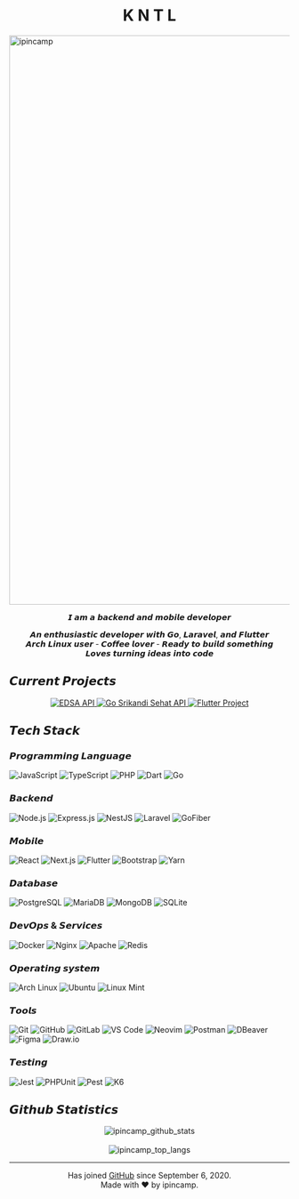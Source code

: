 # <center>K N T L</center>

<p>
    <img align="center" src="https://github-readme-streak-stats.herokuapp.com/?user=ipincamp&" alt="ipincamp" width="1024" />
</p>

<p align="center">
    𝙄 𝙖𝙢 𝙖 𝙗𝙖𝙘𝙠𝙚𝙣𝙙 𝙖𝙣𝙙 𝙢𝙤𝙗𝙞𝙡𝙚 𝙙𝙚𝙫𝙚𝙡𝙤𝙥𝙚𝙧
</p>

<p align="center">
    𝘼𝙣 𝙚𝙣𝙩𝙝𝙪𝙨𝙞𝙖𝙨𝙩𝙞𝙘 𝙙𝙚𝙫𝙚𝙡𝙤𝙥𝙚𝙧 𝙬𝙞𝙩𝙝 𝙂𝙤, 𝙇𝙖𝙧𝙖𝙫𝙚𝙡, 𝙖𝙣𝙙 𝙁𝙡𝙪𝙩𝙩𝙚𝙧
    <br />
    𝘼𝙧𝙘𝙝 𝙇𝙞𝙣𝙪𝙭 𝙪𝙨𝙚𝙧 - 𝘾𝙤𝙛𝙛𝙚𝙚 𝙡𝙤𝙫𝙚𝙧 - 𝙍𝙚𝙖𝙙𝙮 𝙩𝙤 𝙗𝙪𝙞𝙡𝙙 𝙨𝙤𝙢𝙚𝙩𝙝𝙞𝙣𝙜
    <br />
    𝙇𝙤𝙫𝙚𝙨 𝙩𝙪𝙧𝙣𝙞𝙣𝙜 𝙞𝙙𝙚𝙖𝙨 𝙞𝙣𝙩𝙤 𝙘𝙤𝙙𝙚
</p>

## 𝘾𝙪𝙧𝙧𝙚𝙣𝙩 𝙋𝙧𝙤𝙟𝙚𝙘𝙩𝙨

<p align="center">
  <a href="https://github.com/ipincamp/edsa-api" target="_blank">
    <img src="https://svg.bookmark.style/api?url=https://github.com/ipincamp/edsa-api&mode=light&style=horizontal" alt="EDSA API" />
  </a>
  <a href="https://github.com/ipincamp/go-srikandi-sehat-api" target="_blank">
    <img src="https://svg.bookmark.style/api?url=https://github.com/ipincamp/go-srikandi-sehat-api&mode=dark&style=horizontal" alt="Go Srikandi Sehat API" />
  </a>
  <a href="https://github.com/ipincamp/srikandi-sehat-app" target="_blank">
    <img src="https://svg.bookmark.style/api?url=https://github.com/ipincamp/srikandi-sehat-app&mode=light&style=horizontal" alt="Flutter Project" />
  </a>
</p>

## 𝙏𝙚𝙘𝙝 𝙎𝙩𝙖𝙘𝙠

### 𝙋𝙧𝙤𝙜𝙧𝙖𝙢𝙢𝙞𝙣𝙜 𝙇𝙖𝙣𝙜𝙪𝙖𝙜𝙚
![JavaScript](https://img.shields.io/badge/-JavaScript-%23F7DF1C?style=flat-square&logo=javascript&logoColor=000000&labelColor=%23F7DF1C&color=%23FFCE5A)
![TypeScript](https://img.shields.io/badge/-TypeScript-007ACC?style=flat-square&logo=typescript&logoColor=white)
![PHP](https://img.shields.io/badge/-PHP-777BB4?style=flat-square&logo=php&logoColor=white)
![Dart](https://img.shields.io/badge/-Dart-0175C2?style=flat-square&logo=dart&logoColor=white)
![Go](https://img.shields.io/badge/-Go-00ADD8?style=flat-square&logo=go&logoColor=white)

### 𝘽𝙖𝙘𝙠𝙚𝙣𝙙
![Node.js](https://img.shields.io/badge/-Node.js-339933?style=flat-square&logo=node.js&logoColor=white)
![Express.js](https://img.shields.io/badge/-Express.js-000000?style=flat-square&logo=express&logoColor=white)
![NestJS](https://img.shields.io/badge/-NestJS-E0234E?style=flat-square&logo=nestjs&logoColor=white)
![Laravel](https://img.shields.io/badge/-Laravel-FF2D20?style=flat-square&logo=laravel&logoColor=white)
![GoFiber](https://img.shields.io/badge/-GoFiber-00ACD4?style=flat-square&logo=gofiber&logoColor=white)

### 𝙈𝙤𝙗𝙞𝙡𝙚
![React](https://img.shields.io/badge/-React-20232A?style=flat-square&logo=react&logoColor=61DAFB)
![Next.js](https://img.shields.io/badge/-Next.js-000000?style=flat-square&logo=next.js&logoColor=white)
![Flutter](https://img.shields.io/badge/-Flutter-02569B?style=flat-square&logo=flutter&logoColor=white)
![Bootstrap](https://img.shields.io/badge/-Bootstrap-7952B3?style=flat-square&logo=bootstrap&logoColor=white)
![Yarn](https://img.shields.io/badge/-Yarn-2C8EBB?style=flat-square&logo=yarn&logoColor=white)

### 𝘿𝙖𝙩𝙖𝙗𝙖𝙨𝙚
![PostgreSQL](https://img.shields.io/badge/-PostgreSQL-4169E1?style=flat-square&logo=postgresql&logoColor=white)
![MariaDB](https://img.shields.io/badge/-MariaDB-003545?style=flat-square&logo=mariadb&logoColor=white)
![MongoDB](https://img.shields.io/badge/-MongoDB-47A248?style=flat-square&logo=mongodb&logoColor=white)
![SQLite](https://img.shields.io/badge/-SQLite-003B57?style=flat-square&logo=sqlite&logoColor=white)

### 𝘿𝙚𝙫𝙊𝙥𝙨 & 𝙎𝙚𝙧𝙫𝙞𝙘𝙚𝙨
![Docker](https://img.shields.io/badge/-Docker-2496ED?style=flat-square&logo=docker&logoColor=white)
![Nginx](https://img.shields.io/badge/-Nginx-009639?style=flat-square&logo=nginx&logoColor=white)
![Apache](https://img.shields.io/badge/-Apache-D22128?style=flat-square&logo=apache&logoColor=white)
![Redis](https://img.shields.io/badge/-Redis-DC382D?style=flat-square&logo=redis&logoColor=white)

### 𝙊𝙥𝙚𝙧𝙖𝙩𝙞𝙣𝙜 𝙨𝙮𝙨𝙩𝙚𝙢
![Arch Linux](https://img.shields.io/badge/-Arch%20Linux-1793D1?style=flat-square&logo=arch-linux&logoColor=white)
![Ubuntu](https://img.shields.io/badge/-Ubuntu-E95420?style=flat-square&logo=ubuntu&logoColor=white)
![Linux Mint](https://img.shields.io/badge/-Linux%20Mint-87CF3E?style=flat-square&logo=linux-mint&logoColor=white)

### 𝙏𝙤𝙤𝙡𝙨
![Git](https://img.shields.io/badge/-Git-%23F05032?style=flat-square&logo=git&logoColor=%23ffffff)
![GitHub](https://img.shields.io/badge/-GitHub-%23181717?style=flat-square&logo=github&logoColor=%23ffffff)
![GitLab](https://img.shields.io/badge/-GitLab-FCA121?style=flat-square&logo=gitlab)
![VS Code](https://img.shields.io/badge/VSCode-%23007ACC?style=flat-square&logo=visual-studio-code&logoColor=white)
![Neovim](https://img.shields.io/badge/-Neovim-57A143?style=flat-square&logo=neovim&logoColor=white)
![Postman](https://img.shields.io/badge/-Postman-FF6C37?style=flat-square&logo=postman&logoColor=white)
![DBeaver](https://img.shields.io/badge/-DBeaver-382923?style=flat-square&logo=dbeaver&logoColor=white)
![Figma](https://img.shields.io/badge/-Figma-F24E1E?style=flat-square&logo=figma&logoColor=white)
![Draw.io](https://img.shields.io/badge/-Draw.io-F08705?style=flat-square&logo=drawdotio&logoColor=white)

### 𝙏𝙚𝙨𝙩𝙞𝙣𝙜
![Jest](https://img.shields.io/badge/-Jest-C21325?style=flat-square&logo=jest&logoColor=white)
![PHPUnit](https://img.shields.io/badge/-PHPUnit-7A86B8?style=flat-square&logo=phpunit&logoColor=white)
![Pest](https://img.shields.io/badge/-Pest-8E71C2?style=flat-square&logo=pest&logoColor=white)
![K6](https://img.shields.io/badge/-K6-7D41FF?style=flat-square&logo=k6&logoColor=white)

## 𝙂𝙞𝙩𝙝𝙪𝙗 𝙎𝙩𝙖𝙩𝙞𝙨𝙩𝙞𝙘𝙨
<p align="center">
  <img align="center" src="https://github-readme-stats.vercel.app/api?username=ipincamp&show_icons=true&theme=cobalt" alt="ipincamp_github_stats" /><br /><br />
  <img align="center" src="https://github-readme-stats.vercel.app/api/top-langs/?username=ipincamp&layout=compact&langs_count=10&hide=html,css&theme=midnight-purple" alt="ipincamp_top_langs" />
</p>

<hr />
<p align="center">
    Has joined <a href="https://github.com/">GitHub</a> since September 6, 2020.
    <br />
    Made with ❤️ by ipincamp.
</p>